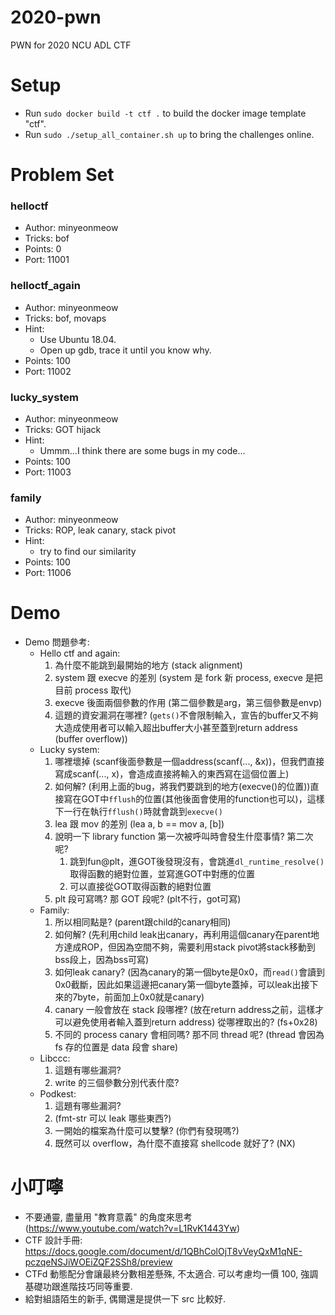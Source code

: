 # 2020-pwn

PWN for 2020 NCU ADL CTF

# Setup

- Run `sudo docker build -t ctf .` to build the docker image template "ctf".
- Run `sudo ./setup_all_container.sh up` to bring the challenges online.

 
# Problem Set
### helloctf
- Author: minyeonmeow
- Tricks: bof
- Points: 0
- Port: 11001
 
### helloctf_again
- Author: minyeonmeow
- Tricks: bof, movaps
- Hint:
    - Use Ubuntu 18.04.
    - Open up gdb, trace it until you know why.
- Points: 100
- Port: 11002

### lucky_system
- Author: minyeonmeow
- Tricks: GOT hijack
- Hint:
    - Ummm...I think there are some bugs in my code...
- Points: 100
- Port: 11003

### family
- Author: minyeonmeow
- Tricks: ROP, leak canary, stack pivot
- Hint:
    - try to find our similarity
- Points: 100
- Port: 11006

# Demo
- Demo 問題參考:
    - Hello ctf and again:
        1. 為什麼不能跳到最開始的地方 (stack alignment)
        2. system 跟 execve 的差別 (system 是 fork 新 process, execve 是把目前 process 取代)
        3. execve 後面兩個參數的作用 (第二個參數是arg，第三個參數是envp)
        4. 這題的資安漏洞在哪裡? (`gets()`不會限制輸入，宣告的buffer又不夠大造成使用者可以輸入超出buffer大小甚至蓋到return address (buffer overflow))
    - Lucky system:
        1. 哪裡壞掉 (scanf後面參數是一個address(scanf(..., &x))，但我們直接寫成scanf(..., x)，會造成直接將輸入的東西寫在這個位置上)
        2. 如何解? (利用上面的bug，將我們要跳到的地方(execve()的位置))直接寫在GOT中`fflush`的位置(其他後面會使用的function也可以)，這樣下一行在執行`fflush()`時就會跳到`execve()`
        4. lea 跟 mov 的差別 (lea a, b == mov a, [b])
        5. 說明一下 library function 第一次被呼叫時會發生什麼事情? 第二次呢?
           1. 跳到fun@plt，進GOT後發現沒有，會跳進`dl_runtime_resolve()`取得函數的絕對位置，並寫進GOT中對應的位置
           2. 可以直接從GOT取得函數的絕對位置
        6. plt 段可寫嗎? 那 GOT 段呢? (plt不行，got可寫)
    - Family:
        1. 所以相同點是? (parent跟child的canary相同)
        2. 如何解? (先利用child leak出canary，再利用這個canary在parent地方達成ROP，但因為空間不夠，需要利用stack pivot將stack移動到bss段上，因為bss可寫)
        3. 如何leak canary? (因為canary的第一個byte是0x0，而`read()`會讀到0x0截斷，因此如果這邊把canary第一個byte蓋掉，可以leak出接下來的7byte，前面加上0x0就是canary)
        4. canary 一般會放在 stack 段哪裡? (放在return address之前，這樣才可以避免使用者輸入蓋到return address) 從哪裡取出的? (fs+0x28)
        5. 不同的 process canary 會相同嗎? 那不同 thread 呢? (thread 會因為 fs 存的位置是 data 段會 share)
    - Libccc:
        1. 這題有哪些漏洞?
        2. write 的三個參數分別代表什麼?
    - Podkest:
        1. 這題有哪些漏洞?
        2. (fmt-str 可以 leak 哪些東西?)
        3. 一開始的檔案為什麼可以雙擊? (你們有發現嗎?)
        4. 既然可以 overflow，為什麼不直接寫 shellcode 就好了? (NX)


# 小叮嚀

- 不要通靈, 盡量用 "教育意義" 的角度來思考 (https://www.youtube.com/watch?v=L1RvK1443Yw)
- CTF 設計手冊: https://docs.google.com/document/d/1QBhColOjT8vVeyQxM1qNE-pczqeNSJiWOEiZQF2SSh8/preview
- CTFd 動態配分會讓最終分數相差懸殊, 不太適合. 可以考慮均一價 100, 強調基礎功跟進階技巧同等重要.
- 給對組語陌生的新手, 偶爾還是提供一下 src 比較好.

